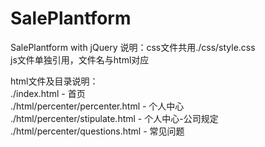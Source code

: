# SalePlantform
SalePlantform with jQuery
说明：css文件共用./css/style.css  
      js文件单独引用，文件名与html对应    

html文件及目录说明：  
./index.html - 首页  
./html/percenter/percenter.html - 个人中心  
./html/percenter/stipulate.html - 个人中心-公司规定  
./html/percenter/questions.html - 常见问题  


